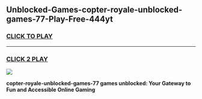 
## Unblocked-Games-copter-royale-unblocked-games-77-Play-Free-444yt
<h3>
<a href="https://premium76.site?title=copter-royale-unblocked-games-77&ref=20A">CLICK TO PLAY</a></h3>
<hr>

<h3>
<a href="https://premium76.site?title=copter-royale-unblocked-games-77&ref=20A">CLICK 2 PLAY</a>
  
</h3>

<a href="https://premium76.site?title=copter-royale-unblocked-games-77&ref=20A"><img src="https://clearcache.store/games.png"></a>


**copter-royale-unblocked-games-77 games unblocked: Your Gateway to Fun and Accessible Online Gaming**
